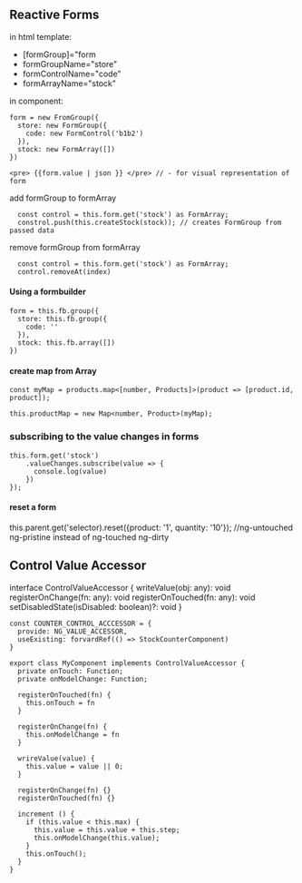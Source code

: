 ## Reactive Forms

in html template: 
- [formGroup]="form
- formGroupName="store"
- formControlName="code"
- formArrayName="stock"

in component:
```
form = new FromGroup({
  store: new FormGroup({
    code: new FormControl('b1b2')
  }),
  stock: new FormArray([])
})
```
```
<pre> {{form.value | json }} </pre> // - for visual representation of form
```

add formGroup to formArray

```
  const control = this.form.get('stock') as FormArray;
  constrol.push(this.createStock(stock)); // creates FormGroup from passed data
```

remove formGroup from formArray

```
  const control = this.form.get('stock') as FormArray;
  control.removeAt(index)
```
#### Using a formbuilder
```
form = this.fb.group({
  store: this.fb.group({
    code: ''
  }),
  stock: this.fb.array([])
})
```

#### create map from Array
```
const myMap = products.map<[number, Products]>(product => [product.id, product]);

this.productMap = new Map<number, Product>(myMap);
```

### subscribing to the value changes in forms

```
this.form.get('stock')
    .valueChanges.subscribe(value => {
      console.log(value) 
    })
});
```

#### reset a form

this.parent.get('selector).reset({product: '1', quantity: '10'}); //ng-untouched ng-pristine instead of ng-touched ng-dirty

## Control Value Accessor

interface ControlValueAccessor {
  writeValue(obj: any): void
  registerOnChange(fn: any): void
  registerOnTouched(fn: any): void
  setDisabledState(isDisabled: boolean)?: void
}

```
const COUNTER_CONTROL_ACCCESSOR = {
  provide: NG_VALUE_ACCESSOR,
  useExisting: forvardRef(() => StockCounterComponent)
}

export class MyComponent implements ControlValueAccessor {
  private onTouch: Function;
  private onModelChange: Function;
  
  registerOnTouched(fn) {
    this.onTouch = fn
  }
  
  registerOnChange(fn) {
    this.onModelChange = fn
  }
  
  wrireValue(value) {
    this.value = value || 0;
  }
  
  registerOnChange(fn) {}
  registerOnTouched(fn) {}
  
  increment () {
    if (this.value < this.max) {
      this.value = this.value + this.step;      
      this.onModelChange(this.value);
    }
    this.onTouch();
  }
}
```

